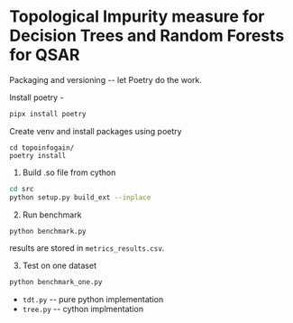 # Topological Impurity measure for Decision Trees and Random Forests for QSAR

Packaging and versioning -- let Poetry do the work.

Install poetry -
```sh
pipx install poetry
```

Create venv and install packages using poetry
```
cd topoinfogain/
poetry install
```

1. Build .so file from cython
```sh
cd src
python setup.py build_ext --inplace
```

2. Run benchmark
```sh
python benchmark.py
```

results are stored in `metrics_results.csv`.

3. Test on one dataset

```sh
python benchmark_one.py
```

- `tdt.py` -- pure python implementation
- `tree.py` -- cython implmentation

